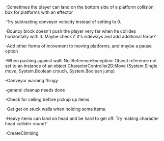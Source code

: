 -Sometimes the player can land on the bottom side of a platform collision box for platforms with an effector

-Try subtracting conveyor velocity instead of setting to 0.

-Bouncy block doesn't push the player very far when he collides horizontally with it. Maybe check if it's sideways and add additional force?

-Add other forms of movement to moving platforms, and maybe a pause option

-When pushing against wall:
NullReferenceException: Object reference not set to an instance of an object
CharacterController2D.Move (System.Single move, System.Boolean crouch, System.Boolean jump)

-Conveyor warning thingy

-general cleanup needs done

-Check for ceiling before pickup up items

-Get get on stuck walls when holding some items.

-Heavy items can land on head and be hard to get off. Try making character head collider round?

-CreateClimbing
